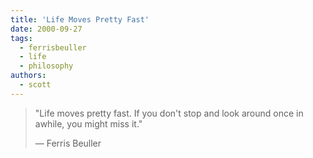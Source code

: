 ```yaml
---
title: 'Life Moves Pretty Fast'
date: 2000-09-27
tags:
  - ferrisbeuller
  - life
  - philosophy
authors:
  - scott
---
```


> "Life moves pretty fast. If you don't stop and look around once in awhile, you might miss it."
>
> — Ferris Beuller
